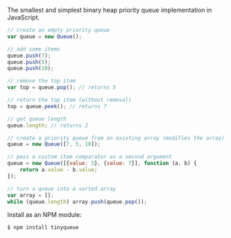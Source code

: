 The smallest and simplest binary heap priority queue implementation in JavaScript.

```js
// create an empty priority queue
var queue = new Queue();

// add some items
queue.push(7);
queue.push(5);
queue.push(10);

// remove the top item
var top = queue.pop(); // returns 5

// return the top item (without removal)
top = queue.peek(); // returns 7

// get queue length
queue.length; // returns 2

// create a priority queue from an existing array (modifies the array)
queue = new Queue([7, 5, 10]);

// pass a custom item comparator as a second argument
queue = new Queue([{value: 5}, {value: 7}], function (a, b) {
	return a.value - b.value;
});

// turn a queue into a sorted array
var array = [];
while (queue.length) array.push(queue.pop());
```

Install as an NPM module:

```js
$ npm install tinyqueue
```
